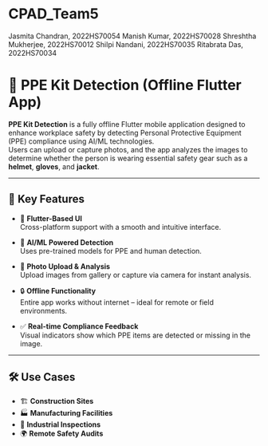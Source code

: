 # CPAD_Team5

Jasmita Chandran, 2022HS70054
Manish Kumar, 2022HS70028
Shreshtha Mukherjee, 2022HS70012
Shilpi Nandani, 2022HS70035
Ritabrata Das, 2022HS70034



# 🦺 PPE Kit Detection (Offline Flutter App)

**PPE Kit Detection** is a fully offline Flutter mobile application designed to enhance workplace safety by detecting Personal Protective Equipment (PPE) compliance using AI/ML technologies.  
Users can upload or capture photos, and the app analyzes the images to determine whether the person is wearing essential safety gear such as a **helmet**, **gloves**, and **jacket**.

---

## 🚀 Key Features

- 📱 **Flutter-Based UI**  
  Cross-platform support with a smooth and intuitive interface.

- 🤖 **AI/ML Powered Detection**  
  Uses pre-trained models for PPE and human detection.

- 📸 **Photo Upload & Analysis**  
  Upload images from gallery or capture via camera for instant analysis.

- 🔒 **Offline Functionality**  
  Entire app works without internet – ideal for remote or field environments.

- ✅ **Real-time Compliance Feedback**  
  Visual indicators show which PPE items are detected or missing in the image.

---

## 🛠 Use Cases

- 🏗 **Construction Sites**  
- 🏭 **Manufacturing Facilities**  
- 🧪 **Industrial Inspections**  
- 🌍 **Remote Safety Audits**
